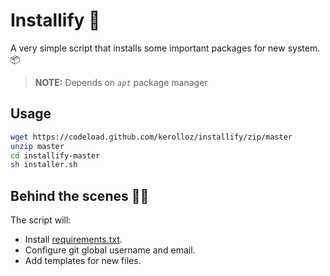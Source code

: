 # Installify 📜

A very simple script that installs some important packages for new system. 📦

> **NOTE:** Depends on _`apt`_ package manager

## Usage

```bash
wget https://codeload.github.com/kerolloz/installify/zip/master
unzip master
cd installify-master
sh installer.sh
```

## Behind the scenes 👨‍💻

The script will:

- Install [requirements.txt](./requirements.txt).
- Configure git global username and email.
- Add templates for new files.
